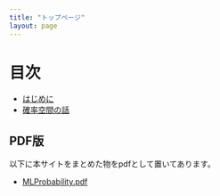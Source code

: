 ```yaml
---
title: "トップページ"
layout: page
---
```


# 目次

- [はじめに](intro.md)
- [確率空間の話](p_space.md)

## PDF版

以下に本サイトをまとめた物をpdfとして置いてあります。

- [MLProbability.pdf](MLProbability.pdf)
